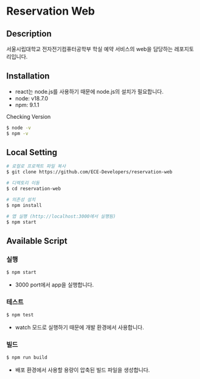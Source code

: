# Reservation Web

## Description

서울시립대학교 전자전기컴퓨터공학부 학실 예약 서비스의 web을 담당하는 레포지토리입니다.

## Installation

- react는 node.js를 사용하기 때문에 node.js의 설치가 필요합니다.
- node: v18.7.0
- npm: 9.1.1

Checking Version
```bash
$ node -v
$ npm -v
```

## Local Setting
```bash
# 로컬로 프로젝트 파일 복사
$ git clone https://github.com/ECE-Developers/reservation-web

# 디렉토리 이동
$ cd reservation-web

# 의존성 설치
$ npm install 

# 앱 실행 (http://localhost:3000에서 실행됨)
$ npm start
```

## Available Script

### 실행 

```bash
$ npm start
```

- 3000 port에서 app을 실행합니다.

### 테스트

```bash
$ npm test
```

- watch 모드로 실행하기 때문에 개발 환경에서 사용합니다.
### 빌드

```bash
$ npm run build
```

- 배포 환경에서 사용할 용량이 압축된 빌드 파일을 생성합니다.
